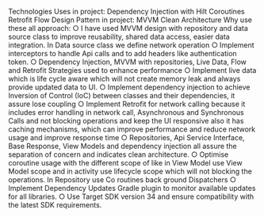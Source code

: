 Technologies Uses in project:
Dependency Injection with Hilt
Coroutines 
Retrofit
Flow 
Design Pattern in project:
MVVM
Clean Architecture
Why use these all approach:
○	I have used MVVM design with repository and data source class to improve reusability, shared data access, easier data integration. In Data source class we define network operation 
○	Implement interceptors to handle Api calls and to add headers like authentication token.
○	Dependency Injection, MVVM with repositories, Live Data, Flow and Retrofit Strategies used to enhance performance
○	Implement live data which is life cycle aware which will not create memory leak and always provide updated data to UI.
○	Implement dependency injection to achieve Inversion of Control (IoC) between classes and their dependencies, it assure lose coupling 
○	Implement Retrofit for network calling because it includes error handling in network call, Asynchronous and Synchronous Calls and not blocking operations and keep the UI responsive also it has caching mechanisms, which can improve performance and reduce network usage and improve response time
○	Repositories, Api Service Interface, Base Response, View Models and dependency injection all assure the separation of concern and indicates clean architecture.
○	Optimise coroutine usage with the different scope of like in View Model use View Model scope and in activity use lifecycle scope which will not blocking the operations. In Repository use Co routines back ground Dispatchers 
○	Implement Dependency Updates Gradle plugin to monitor available updates for all libraries.
○	Use Target SDK version 34 and ensure compatibility with the latest SDK requirements.


